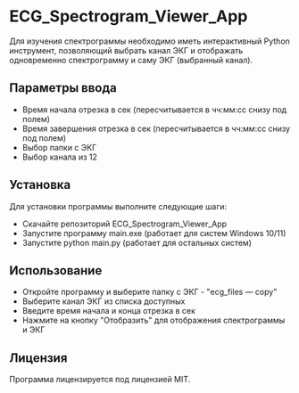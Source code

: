 # ECG_Spectrogram_Viewer_App
Для изучения спектрограммы необходимо иметь интерактивный Python инструмент, позволяющий выбрать канал ЭКГ и отображать одновременно спектрограмму и саму ЭКГ (выбранный канал).  


## Параметры ввода   

- Время начала отрезка в сек (пересчитывается в чч:мм:сс снизу под полем)  
- Время завершения отрезка в сек (пересчитывается в чч:мм:сс снизу под полем)    
- Выбор папки с ЭКГ   
- Выбор канала из 12   

## Установка   

Для установки программы выполните следующие шаги:   

- Скачайте репозиторий ECG_Spectrogram_Viewer_App   
- Запустите программу main.exe (работает для систем Windows 10/11)
- Запустите python main.py (работает для остальных систем)

## Использование   

- Откройте программу и выберите папку с ЭКГ - "ecg_files — copy"  
- Выберите канал ЭКГ из списка доступных   
- Введите время начала и конца отрезка в сек    
- Нажмите на кнопку "Отобразить" для отображения спектрограммы и ЭКГ   

## Лицензия   

Программа лицензируется под лицензией MIT.
